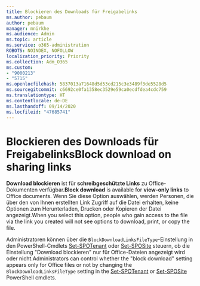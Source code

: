 ```yaml
---
title: Blockieren des Downloads für Freigabelinks
ms.author: pebaum
author: pebaum
manager: mnirkhe
ms.audience: Admin
ms.topic: article
ms.service: o365-administration
ROBOTS: NOINDEX, NOFOLLOW
localization_priority: Priority
ms.collection: Adm_O365
ms.custom:
- "9000213"
- "5715"
ms.openlocfilehash: 5837013a71648d5d53cd215c3e3489f3de5528d5
ms.sourcegitcommit: c6692ce0fa1358ec3529e59ca0ecdfdea4cdc759
ms.translationtype: HT
ms.contentlocale: de-DE
ms.lasthandoff: 09/14/2020
ms.locfileid: "47685741"
---
```

# <a name="block-download-on-sharing-links"></a><span data-ttu-id="5e244-102">Blockieren des Downloads für Freigabelinks</span><span class="sxs-lookup"><span data-stu-id="5e244-102">Block download on sharing links</span></span>

<span data-ttu-id="5e244-103">**Download blockieren** ist für **schreibgeschützte Links** zu Office-Dokumenten verfügbar.</span><span class="sxs-lookup"><span data-stu-id="5e244-103">**Block download** is available for **view-only links** to Office documents.</span></span> <span data-ttu-id="5e244-104">Wenn Sie diese Option auswählen, werden Personen, die über den von Ihnen erstellten Link Zugriff auf die Datei erhalten, keine Optionen zum Herunterladen, Drucken oder Kopieren der Datei angezeigt.</span><span class="sxs-lookup"><span data-stu-id="5e244-104">When you select this option, people who gain access to the file via the link you created will not see options to download, print, or copy the file.</span></span>

<span data-ttu-id="5e244-105">Administratoren können über die `BlockDownloadLinksFileType`-Einstellung in den PowerShell-Cmdlets [Set-SPOTenant](https://docs.microsoft.com/powershell/module/sharepoint-online/set-spotenant?view=sharepoint-ps) oder [Set-SPOSite](https://docs.microsoft.com/powershell/module/sharepoint-online/set-sposite?view=sharepoint-ps) steuern, ob die Einstellung "Download blockieren" nur für Office-Dateien angezeigt wird oder nicht.</span><span class="sxs-lookup"><span data-stu-id="5e244-105">Administrators can control whether the "block download" setting appears only for Office files or not by changing the `BlockDownloadLinksFileType` setting in the [Set-SPOTenant](https://docs.microsoft.com/powershell/module/sharepoint-online/set-spotenant?view=sharepoint-ps) or [Set-SPOSite](https://docs.microsoft.com/powershell/module/sharepoint-online/set-sposite?view=sharepoint-ps) PowerShell cmdlets.</span></span>
